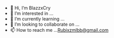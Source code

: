 - 👋 Hi, I’m BlazzxCry
- 👀 I’m interested in ...<Youtubers>
- 🌱 I’m currently learning ...<Google ads>
- 💞️ I’m looking to collaborate on ...
- 📫 How to reach me ...<Rubixzmlbb@gmail.com>

<!---
BlazzxCry/BlazzxCry is a ✨ special ✨ repository because its `README.md` (this file) appears on your GitHub profile.
You can click the Preview link to take a look at your changes.
--->
